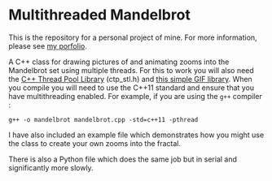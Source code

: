 # Multithreaded Mandelbrot

This is the repository for a personal project of mine. For more information, please see [my porfolio](tomchaplin.github.io/portfolio).

A C++ class for drawing pictures of and animating zooms into the Mandelbrot set using multiple threads. For this to work you will also need the [C++ Thread Pool Library](https://github.com/vit-vit/CTPL) (ctp_stl.h) and [this simple GIF library](https://github.com/ginsweater/gif-h). When you compile you will need to use the C++11 standard and ensure that you have multithreading enabled. For example, if you are using the <code>g++</code> compiler :

```
g++ -o mandelbrot mandelbrot.cpp -std=c++11 -pthread
```

I have also included an example file which demonstrates how you might use the class to create your own zooms into the fractal.

There is also a Python file which does the same job but in serial and significantly more slowly.
